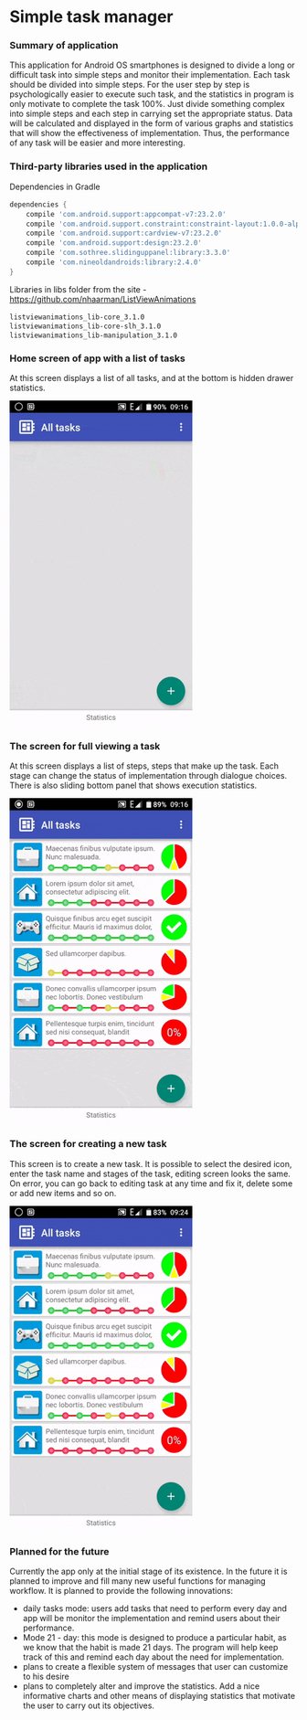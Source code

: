 # Simple task manager

### Summary of application

This application for Android OS smartphones is designed to divide a long or difficult task into simple steps and monitor their implementation. Each task should be divided into simple steps. For the user step by step is psychologically easier to execute such task, and the statistics in  program is only motivate to complete the task 100%. Just divide something complex into simple steps and each step in carrying set the appropriate status. Data will be calculated and displayed in the form of various graphs and statistics that will show the effectiveness of implementation. Thus, the performance of any task will be easier and more interesting.

### Third-party libraries used in the application

Dependencies in Gradle

```groovy
dependencies {
    compile 'com.android.support:appcompat-v7:23.2.0'
    compile 'com.android.support.constraint:constraint-layout:1.0.0-alpha4'
    compile 'com.android.support:cardview-v7:23.2.0'
    compile 'com.android.support:design:23.2.0'
    compile 'com.sothree.slidinguppanel:library:3.3.0'
    compile 'com.nineoldandroids:library:2.4.0'
}
```

Libraries in libs folder from the site - https://github.com/nhaarman/ListViewAnimations
```
listviewanimations_lib-core_3.1.0
listviewanimations_lib-core-slh_3.1.0
listviewanimations_lib-manipulation_3.1.0
```

### Home screen of app with a list of tasks

At this screen displays a list of all tasks, and at the bottom is hidden drawer statistics.

![screen 1](/screenshots/first_screen.gif)

### The screen for full viewing a task

At this screen displays a list of steps, steps that make up the task. Each stage can change the status of implementation through dialogue choices. There is also sliding bottom panel that shows execution statistics.

![screen 2](/screenshots/second_screen.gif)

### The screen for creating a new task

This screen is to create a new task. It is possible to select the desired icon, enter the task name and stages of the task, editing screen looks the same. On error, you can go back to editing task at any time and fix it, delete some or add new items and so on.

![screen 3](/screenshots/third_screen.gif)

### Planned for the future

Currently the app only at the initial stage of its existence. In the future it is planned to improve and fill many new useful functions for managing workflow.
It is planned to provide the following innovations:
* daily tasks mode: users add tasks that need to perform every day and   app will be monitor the implementation and remind users about their performance.
* Mode 21 - day: this mode is designed to produce a particular habit, as we know that the habit is made 21 days. The program will help keep track of this and remind each day about the need for implementation.
* plans to create a flexible system of messages that user can customize to his desire
* plans to completely alter and improve the statistics. Add a nice informative charts and other means of displaying statistics that motivate the user to carry out its objectives.

